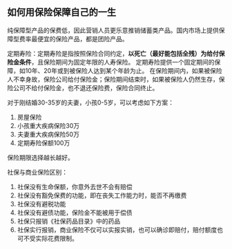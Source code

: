 ## 如何用保险保障自己的一生
纯保障型产品的保费低，因此营销人员更乐意推销储蓄类产品。国内市场上提供保障型费率最便宜的保险产品，都是团险产品。

定期寿险：定期寿险是指按照保险合同约定，**以死亡（最好能包括全残）为给付保险金条件**，且保险期间为固定年限的人寿保险。 定期寿险提供一个固定期间的保障，如10年、20年或到被保险人达到某个年龄为止。 在保险期间内，如果被保险人不幸身故，保险公司给付保险金；保险期间结束时，如果被保险人仍然生存，保险公司不给付保险金，也不退还保险费，保险合同终止。

对于刚结婚30-35岁的夫妻，小孩0-5岁，可以考虑如下方案：
1. 房屋保险
2. 小孩重大疾病保险30万
3. 夫妻重大疾病保险50万
4. 定期寿险保额100万

保险期限选择越长越好。

社保与商业保险区别：
1. 社保没有生命保额，你意外去世不会有赔偿
2. 社保没有豁免保费的功能，即在丧失工作能力时，能否不再缴费
3. 社保没有避税功能
4. 社保没有避债功能，保险金不能被用于偿债
5. 社保只报销《社保药品目录》中的药品
6. 社保实行报销，商业保险不仅可以实报实销，也可以确诊即赔付，赔付额度也可不受实际花费限制。

